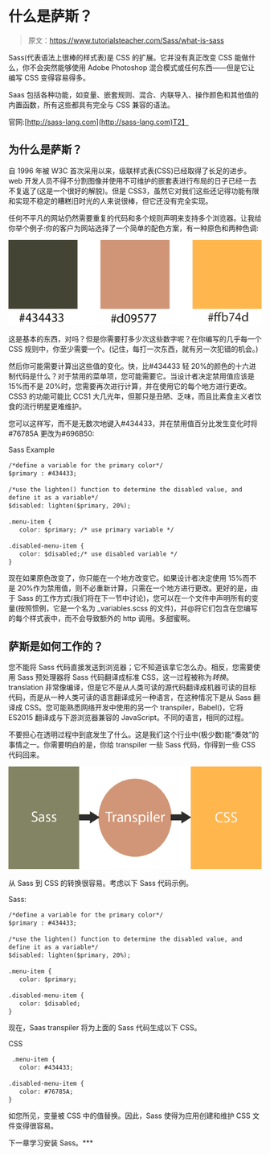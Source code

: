 # 什么是萨斯？

> 原文：<https://www.tutorialsteacher.com/Sass/what-is-sass>

Sass(代表语法上很棒的样式表)是 CSS 的扩展。它并没有真正改变 CSS 能做什么，你不会突然能够使用 Adobe Photoshop 混合模式或任何东西——但是它让编写 CSS 变得容易得多。

Saas 包括各种功能，如变量、嵌套规则、混合、内联导入、操作颜色和其他值的内置函数，所有这些都具有完全与 CSS 兼容的语法。

官网:[http://sass-lang.com](http://sass-lang.com)T2】

## 为什么是萨斯？

自 1996 年被 W3C 首次采用以来，级联样式表(CSS)已经取得了长足的进步。web 开发人员不得不分割图像并使用不可维护的嵌套表进行布局的日子已经一去不复返了(这是一个很好的解脱)。但是 CSS3，虽然它对我们这些还记得功能有限和实现不稳定的糟糕旧时光的人来说很棒，但它还没有完全实现。

任何不平凡的网站仍然需要重复的代码和多个规则声明来支持多个浏览器。让我给你举个例子:你的客户为网站选择了一个简单的配色方案，有一种原色和两种色调:

[![color examples](img/753ddf760a3d4807ea8d21477e28641c.png)](../../Content/images/sass/color-example1.png)

这是基本的东西，对吗？但是你需要打多少次这些数字呢？在你编写的几乎每一个 CSS 规则中，你至少需要一个。(记住，每打一次东西，就有另一次犯错的机会。)

然后你可能需要计算出这些值的变化。快，比#434433 轻 20%的颜色的十六进制代码是什么？对于禁用的菜单项，您可能需要它。当设计者决定禁用值应该是 15%而不是 20%时，您需要再次进行计算，并在使用它的每个地方进行更改。CSS3 的功能可能比 CCS1 大几光年，但那只是丑陋、乏味，而且比素食主义者饮食的流行明星更难维护。

您可以这样写，而不是无数次地键入#434433，并在禁用值百分比发生变化时将#76785A 更改为#696B50:

Sass Example 

```
/*define a variable for the primary color*/
$primary : #434433;

/*use the lighten() function to determine the disabled value, and define it as a variable*/
$disabled: lighten($primary, 20%);

.menu-item {
   color: $primary; /* use primary variable */

.disabled-menu-item {
   color: $disabled;/* use disabled variable */
} 
```

现在如果原色改变了，你只能在一个地方改变它。如果设计者决定使用 15%而不是 20%作为禁用值，则不必重新计算，只需在一个地方进行更改。更好的是，由于 Sass 的工作方式(我们将在下一节中讨论)，您可以在一个文件中声明所有的变量(按照惯例，它是一个名为 _variables.scss 的文件)，并@将它们包含在您编写的每个样式表中，而不会导致额外的 http 调用。多甜蜜啊。

## 萨斯是如何工作的？

您不能将 Sass 代码直接发送到浏览器；它不知道该拿它怎么办。相反，您需要使用 Sass 预处理器将 Sass 代码翻译成标准 CSS，这一过程被称为*转换*。translation 非常像编译，但是它不是从人类可读的源代码翻译成机器可读的目标代码，而是从一种人类可读的语言翻译成另一种语言，在这种情况下是从 Sass 翻译成 CSS。您可能熟悉网络开发中使用的另一个 transpiler，Babel()，它将 ES2015 翻译成与下游浏览器兼容的 JavaScript。不同的语言，相同的过程。

不要担心在透明过程中到底发生了什么。这是我们这个行业中(极少数)能“奏效”的事情之一。你需要明白的是，你给 transpiler 一些 Sass 代码，你得到一些 CSS 代码回来。

[![how sass works](img/3f22206cdac3d9120964275b141d7dcb.png)](../../Content/images/sass/sass-process.png)

从 Sass 到 CSS 的转换很容易。考虑以下 Sass 代码示例。

Sass: 

```
/*define a variable for the primary color*/
$primary : #434433;

/*use the lighten() function to determine the disabled value, and define it as a variable*/
$disabled: lighten($primary, 20%);

.menu-item {
   color: $primary;

.disabled-menu-item {
   color: $disabled;
} 
```

现在，Saas transpiler 将为上面的 Sass 代码生成以下 CSS。

CSS 

```
 .menu-item {
   color: #434433;

.disabled-menu-item {
   color: #76785A;
} 
```

如您所见，变量被 CSS 中的值替换。因此，Sass 使得为应用创建和维护 CSS 文件变得很容易。

下一章学习安装 Sass。***